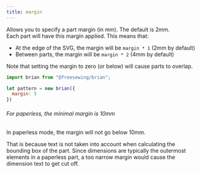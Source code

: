```yaml
--- 
title: margin
---
```


Allows you to specify a part margin (in mm). The default is 2mm.  
Each part will have this margin applied. This means that:

 - At the edge of the SVG, the margin will be `margin * 1` (2mm by default)
 - Between parts, the margin will be `margin * 2` (4mm by default)
 
Note that setting the margin to zero (or below) will cause parts to overlap.

```js
import brian from "@freesewing/brian";

let pattern = new brian({
  margin: 5
})
```

<Note>

###### For paperless, the minimal margin is 10mm

In paperless mode, the margin will not go below 10mm. 

That is because text is not taken into account when calculating the bounding box of the part.
Since dimensions are typically the outermost elements in a paperless part, 
a too narrow margin would cause the dimension text to get cut off.

</Note>
